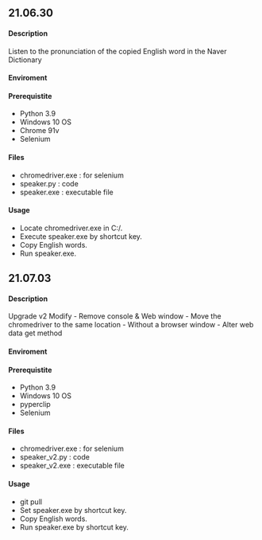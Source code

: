 ## 21.06.30

#### Description
Listen to the pronunciation of the copied English word in the Naver Dictionary

#### Enviroment


#### Prerequistite
 - Python 3.9
 - Windows 10 OS
 - Chrome 91v
 - Selenium

#### Files
 - chromedriver.exe : for selenium
 - speaker.py : code
 - speaker.exe : executable file

#### Usage
 - Locate chromedriver.exe in C:/.
 - Execute speaker.exe by shortcut key.
 - Copy English words.
 - Run speaker.exe.

## 21.07.03

#### Description
Upgrade v2
Modify
	- Remove console & Web window
	- Move the chromedriver to the same location
	- Without a browser window
	- Alter web data get method

#### Enviroment


#### Prerequistite
 - Python 3.9
 - Windows 10 OS
 - pyperclip
 - Selenium

#### Files
 - chromedriver.exe : for selenium
 - speaker_v2.py : code
 - speaker_v2.exe : executable file

#### Usage
 - git pull
 - Set speaker.exe by shortcut key.
 - Copy English words.
 - Run speaker.exe by shortcut key.